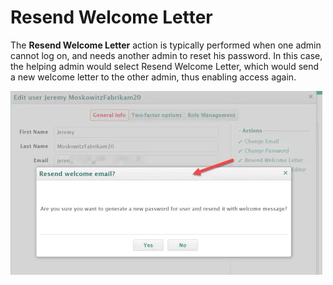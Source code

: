 # Resend Welcome Letter

The **Resend Welcome Letter** action is typically performed when one admin cannot log on, and needs
another admin to reset his password. In this case, the helping admin would select Resend Welcome
Letter, which would send a new welcome letter to the other admin, thus enabling access again.

![web_interface_and_controls_82_499x294](../../../../../../../../static/img/product_docs/policypak/policypak/cloud/interface/companydetails/companyadministrators/generalinfo/web_interface_and_controls_82_499x294.webp)
